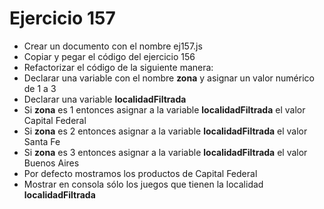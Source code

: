 # Ejercicio 157

- Crear un documento con el nombre ej157.js
- Copiar y pegar el código del ejercicio 156
- Refactorizar el código de la siguiente manera:
- Declarar una variable con el nombre **zona** y asignar un valor numérico de 1 a 3
- Declarar una variable **localidadFiltrada**
- Si **zona** es 1 entonces asignar a la variable **localidadFiltrada** el valor Capital Federal
- Si **zona** es 2 entonces asignar a la variable **localidadFiltrada** el valor Santa Fe
- Si **zona** es 3 entonces asignar a la variable **localidadFiltrada** el valor Buenos Aires
- Por defecto mostramos los productos de Capital Federal
- Mostrar en consola sólo los juegos que tienen la localidad **localidadFiltrada**
